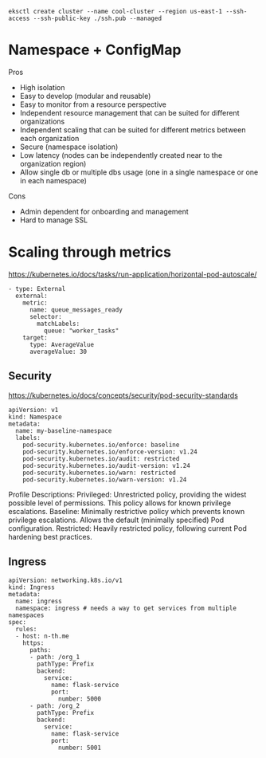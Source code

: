 ```
eksctl create cluster --name cool-cluster --region us-east-1 --ssh-access --ssh-public-key ./ssh.pub --managed 
```

# Namespace + ConfigMap

Pros

- High isolation
- Easy to develop (modular and reusable)
- Easy to monitor from a resource perspective
- Independent resource management that can be suited for different organizations
- Independent scaling that can be suited for different metrics between each organization
- Secure (namespace isolation)
- Low latency (nodes can be independently created near to the organization region)
- Allow single db or multiple dbs usage (one in a single namespace or one in each namespace)

Cons

- Admin dependent for onboarding and management
- Hard to manage SSL

# Scaling through metrics

https://kubernetes.io/docs/tasks/run-application/horizontal-pod-autoscale/

```
- type: External
  external:
    metric:
      name: queue_messages_ready
      selector:
        matchLabels:
          queue: "worker_tasks"
    target:
      type: AverageValue
      averageValue: 30
```

## Security

https://kubernetes.io/docs/concepts/security/pod-security-standards

```
apiVersion: v1
kind: Namespace
metadata:
  name: my-baseline-namespace
  labels:
    pod-security.kubernetes.io/enforce: baseline
    pod-security.kubernetes.io/enforce-version: v1.24
    pod-security.kubernetes.io/audit: restricted
    pod-security.kubernetes.io/audit-version: v1.24
    pod-security.kubernetes.io/warn: restricted
    pod-security.kubernetes.io/warn-version: v1.24
```


Profile	Descriptions:
Privileged:	Unrestricted policy, providing the widest possible level of permissions. This policy allows for known privilege escalations.
Baseline:	Minimally restrictive policy which prevents known privilege escalations. Allows the default (minimally specified) Pod configuration.
Restricted:	Heavily restricted policy, following current Pod hardening best practices.


## Ingress

```
apiVersion: networking.k8s.io/v1
kind: Ingress
metadata:
  name: ingress
  namespace: ingress # needs a way to get services from multiple namespaces
spec:
  rules:
  - host: n-th.me
    https:
      paths:
      - path: /org_1
        pathType: Prefix
        backend:
          service:
            name: flask-service
            port:
              number: 5000
      - path: /org_2
        pathType: Prefix
        backend:
          service:
            name: flask-service
            port:
              number: 5001
```